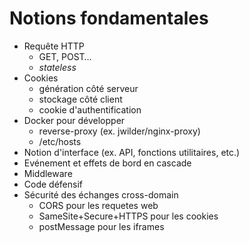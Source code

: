 # Notions fondamentales

- Requête HTTP
  - GET, POST…
  - _stateless_
- Cookies
  - génération côté serveur
  - stockage côté client
  - cookie d'authentification
- Docker pour développer
  - reverse-proxy (ex. jwilder/nginx-proxy)
  - /etc/hosts
- Notion d'interface (ex. API, fonctions utilitaires, etc.)
- Evénement et effets de bord en cascade
- Middleware
- Code défensif
- Sécurité des échanges cross-domain
  - CORS pour les requetes web
  - SameSite+Secure+HTTPS pour les cookies
  - postMessage pour les iframes

